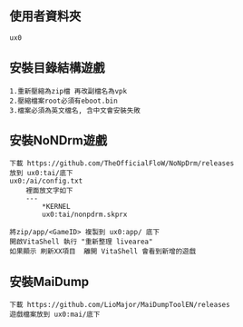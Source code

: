 使用者資料夾
---
	ux0



安裝目錄結構遊戲
---
	1.重新壓縮為zip檔 再改副檔名為vpk
	2.壓縮檔案root必須有eboot.bin
	3.檔案必須為英文檔名, 含中文會安裝失敗
	


安裝NoNDrm遊戲
---
	下載 https://github.com/TheOfficialFloW/NoNpDrm/releases
	放到 ux0:tai/底下
	ux0:/ai/config.txt
		裡面放文字如下
		---
			*KERNEL
			ux0:tai/nonpdrm.skprx

	將zip/app/<GameID> 複製到 ux0:app/ 底下
	開啟VitaShell 執行 "重新整理 livearea"
	如果顯示 刷新XX項目  離開 VitaShell 會看到新增的遊戲


安裝MaiDump
---
	下載 https://github.com/LioMajor/MaiDumpToolEN/releases
	遊戲檔案放到 ux0:mai/底下 

